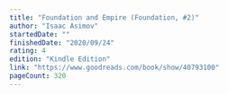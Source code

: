 ```yaml
---
title: "Foundation and Empire (Foundation, #2)"
author: "Isaac Asimov"
startedDate: ""
finishedDate: "2020/09/24"
rating: 4
edition: "Kindle Edition"
link: "https://www.goodreads.com/book/show/40793100"
pageCount: 320
---
```




